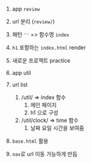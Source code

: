 1. app `review`
2. url 분리 (`review/`)
3. 패턴 `''` => 함수명 `index`
4. `h1` 포함하는 `index.html` render


1. 새로운 프로젝트 practice 
2. app util 
3. url list 
   1. /util/ => index 함수 
      1. 메인 페이지
      2. h1 으로 구성
   2. /util/clock/ => time 함수
      1. 날짜 요일 시간을 보여줌
4. `base.html` 활용
5. `nav`로 url 이동 가능하게 만듬